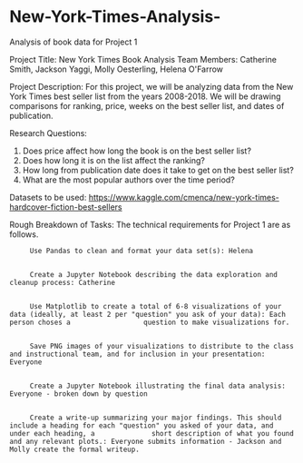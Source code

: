 # New-York-Times-Analysis-
Analysis of book data for Project 1

Project Title: New York Times Book Analysis 
Team Members: Catherine Smith, Jackson Yaggi, Molly Oesterling, Helena O'Farrow 

Project Description: 
  For this project, we will be analyzing data from the New York Times best seller list from the years 2008-2018. We will be drawing comparisons for ranking, price, weeks on the best seller list, and dates of publication. 

Research Questions: 
  1. Does price affect how long the book is on the best seller list? 
  2. Does how long it is on the list affect the ranking? 
  3. How long from publication date does it take to get on the best seller list? 
  4. What are the most popular authors over the time period? 
  
Datasets to be used: 
  https://www.kaggle.com/cmenca/new-york-times-hardcover-fiction-best-sellers
 
Rough Breakdown of Tasks:
    The technical requirements for Project 1 are as follows.


         Use Pandas to clean and format your data set(s): Helena


         Create a Jupyter Notebook describing the data exploration and cleanup process: Catherine 


         Use Matplotlib to create a total of 6-8 visualizations of your data (ideally, at least 2 per "question" you ask of your data): Each person choses a                  question to make visualizations for. 


         Save PNG images of your visualizations to distribute to the class and instructional team, and for inclusion in your presentation: Everyone 

         
         Create a Jupyter Notebook illustrating the final data analysis: Everyone - broken down by question


         Create a write-up summarizing your major findings. This should include a heading for each "question" you asked of your data, and under each heading, a              short description of what you found and any relevant plots.: Everyone submits information - Jackson and Molly create the formal writeup. 
  
